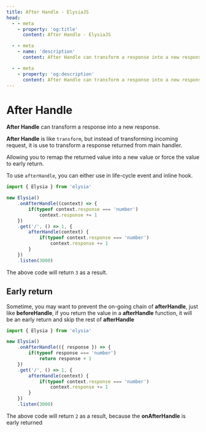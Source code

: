 ```yaml
---
title: After Handle - ElysiaJS
head:
  - - meta
    - property: 'og:title'
      content: After Handle - ElysiaJS

  - - meta
    - name: 'description'
      content: After Handle can transform a response into a new response. This is like a `transform` but before returning response to user, you can remap the returned value into a new value or force the value to early return.

  - - meta
    - property: 'og:description'
      content: After Handle can transform a response into a new response. This is like a `transform` but before returning response to user, you can remap the returned value into a new value or force the value to early return.
---
```


# After Handle
**After Handle** can transform a response into a new response.

**After Handle** is like `transform`, but instead of transforming incoming request, it is use to transform a response returned from main handler.

Allowing you to remap the returned value into a new value or force the value to early return.

To use `afterHandle`, you can either use in life-cycle event and inline hook.
```typescript
import { Elysia } from 'elysia'

new Elysia()
    .onAfterHandle((context) => {
        if(typeof context.response === 'number')
            context.response += 1
    })
    .get('/', () => 1, {
        afterHandle(context) {
            if(typeof context.response === 'number')
                context.response += 1
        }
    })
    .listen(3000)
```

The above code will return `3` as a result.

## Early return
Sometime, you may want to prevent the on-going chain of **afterHandle**, just like **beforeHandle**, if you return the value in a **afterHandle** function, it will be an early return and skip the rest of **afterHandle**

```typescript
import { Elysia } from 'elysia'

new Elysia()
    .onAfterHandle(({ response }) => {
        if(typeof response === 'number')
            return response + 1
    })
    .get('/', () => 1, {
        afterHandle(context) {
            if(typeof context.response === 'number')
                context.response += 1
        }
    })
    .listen(3000)
```

The above code will return `2` as a result, because the **onAfterHandle** is early returned
